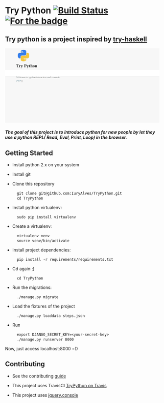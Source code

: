 # Try Python [![Build Status](https://travis-ci.org/IuryAlves/TryPython.svg?branch=master)](https://travis-ci.org/IuryAlves/TryPython)  [![For the badge](http://forthebadge.com/images/badges/built-with-love.svg)](http://forthebadge.com/images/badges/built-with-love.svg)

## Try python is a project inspired by [try-haskell](tryhaskell.org)


![try-python](try-python.gif)
##### The goal of this project is to introduce python for new people by let they use a python REPL( Read, Eval, Print, Loop) in the browser.

## Getting Started

* Install python 2.x on your system
*  Install git
* Clone this repository
 
        git clone git@github.com:IuryAlves/TryPython.git
        cd TryPython

* Install python virtualenv: 
 
        sudo pip install virtualenv

* Create a virtualenv:
 
        virtualenv venv
        source venv/bin/activate

* Install project dependencies:

        pip install -r requirements/requirements.txt

* Cd again ;)

        cd TryPython

* Run the migrations:
        
        ./manage.py migrate

* Load the fixtures of the project

        ./manage.py loaddata steps.json

* Run
        
        export DJANGO_SECRET_KEY=<your-secret-key> 
        ./manage.py runserver 8000


Now, just access localhost:8000 =D

## Contributing

* See the contributing [guide](CONTRIBUTING.md)
    
* This project uses TravisCI [TryPython on Travis](https://travis-ci.org/IuryAlves/TryPython)
* This project uses [jquery.console](https://github.com/chrisdone/jquery-console)
